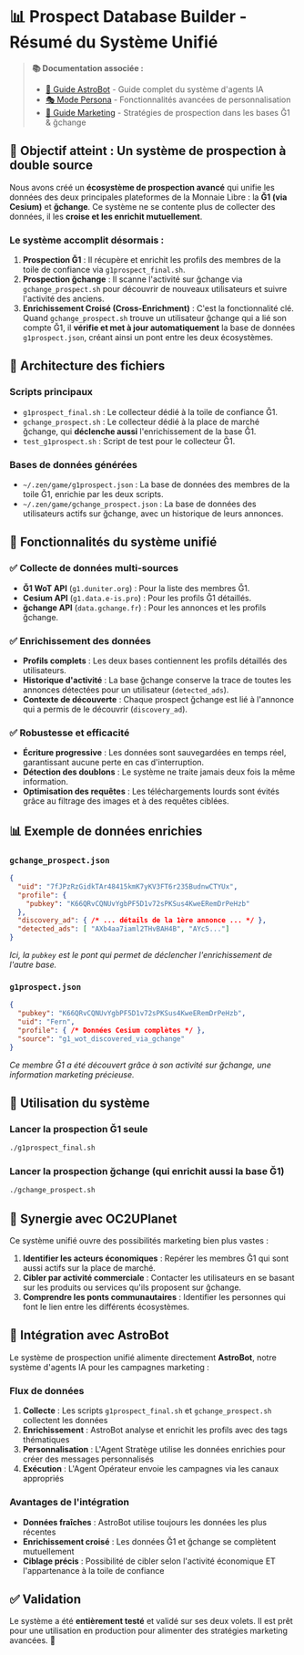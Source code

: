 # 📊 Prospect Database Builder - Résumé du Système Unifié

> **📚 Documentation associée :**
> - [🚀 Guide AstroBot](AstroBot/GUIDE.md) - Guide complet du système d'agents IA
> - [🎭 Mode Persona](AstroBot/MODE_PERSONA_SUMMARY.md) - Fonctionnalités avancées de personnalisation
> - [🎯 Guide Marketing](MARKETING.md) - Stratégies de prospection dans les bases Ğ1 & ğchange

## 🎯 **Objectif atteint : Un système de prospection à double source**

Nous avons créé un **écosystème de prospection avancé** qui unifie les données des deux principales plateformes de la Monnaie Libre : la **Ğ1 (via Cesium)** et **ğchange**. Ce système ne se contente plus de collecter des données, il les **croise et les enrichit mutuellement**.

### **Le système accomplit désormais :**
1.  **Prospection Ğ1** : Il récupère et enrichit les profils des membres de la toile de confiance via `g1prospect_final.sh`.
2.  **Prospection ğchange** : Il scanne l'activité sur ğchange via `gchange_prospect.sh` pour découvrir de nouveaux utilisateurs et suivre l'activité des anciens.
3.  **Enrichissement Croisé (Cross-Enrichment)** : C'est la fonctionnalité clé. Quand `gchange_prospect.sh` trouve un utilisateur ğchange qui a lié son compte Ğ1, il **vérifie et met à jour automatiquement** la base de données `g1prospect.json`, créant ainsi un pont entre les deux écosystèmes.

## 📁 **Architecture des fichiers**

### **Scripts principaux**
-   `g1prospect_final.sh` : Le collecteur dédié à la toile de confiance Ğ1.
-   `gchange_prospect.sh` : Le collecteur dédié à la place de marché ğchange, qui **déclenche aussi** l'enrichissement de la base Ğ1.
-   `test_g1prospect.sh` : Script de test pour le collecteur Ğ1.

### **Bases de données générées**
-   `~/.zen/game/g1prospect.json` : La base de données des membres de la toile Ğ1, enrichie par les deux scripts.
-   `~/.zen/game/gchange_prospect.json` : La base de données des utilisateurs actifs sur ğchange, avec un historique de leurs annonces.

## 🔧 **Fonctionnalités du système unifié**

### ✅ **Collecte de données multi-sources**
-   **Ğ1 WoT API** (`g1.duniter.org`) : Pour la liste des membres Ğ1.
-   **Cesium API** (`g1.data.e-is.pro`) : Pour les profils Ğ1 détaillés.
-   **ğchange API** (`data.gchange.fr`) : Pour les annonces et les profils ğchange.

### ✅ **Enrichissement des données**
-   **Profils complets** : Les deux bases contiennent les profils détaillés des utilisateurs.
-   **Historique d'activité** : La base ğchange conserve la trace de toutes les annonces détectées pour un utilisateur (`detected_ads`).
-   **Contexte de découverte** : Chaque prospect ğchange est lié à l'annonce qui a permis de le découvrir (`discovery_ad`).

### ✅ **Robustesse et efficacité**
-   **Écriture progressive** : Les données sont sauvegardées en temps réel, garantissant aucune perte en cas d'interruption.
-   **Détection des doublons** : Le système ne traite jamais deux fois la même information.
-   **Optimisation des requêtes** : Les téléchargements lourds sont évités grâce au filtrage des images et à des requêtes ciblées.

## 📊 **Exemple de données enrichies**

### **`gchange_prospect.json`**
```json
{
  "uid": "7fJPzRzGidkTAr48415kmK7yKV3FT6r235BudnwCTYUx",
  "profile": {
    "pubkey": "K66QRvCQNUvYgbPF5D1v72sPKSus4KweERemDrPeHzb" 
  },
  "discovery_ad": { /* ... détails de la 1ère annonce ... */ },
  "detected_ads": [ "AXb4aa7iaml2THvBAH4B", "AYc5..."]
}
```
*Ici, la `pubkey` est le pont qui permet de déclencher l'enrichissement de l'autre base.*

### **`g1prospect.json`**
```json
{
  "pubkey": "K66QRvCQNUvYgbPF5D1v72sPKSus4KweERemDrPeHzb",
  "uid": "Fern",
  "profile": { /* Données Cesium complètes */ },
  "source": "g1_wot_discovered_via_gchange"
}
```
*Ce membre Ğ1 a été découvert grâce à son activité sur ğchange, une information marketing précieuse.*

## 🚀 **Utilisation du système**

### **Lancer la prospection Ğ1 seule**
```bash
./g1prospect_final.sh
```

### **Lancer la prospection ğchange (qui enrichit aussi la base Ğ1)**
```bash
./gchange_prospect.sh
```

## 🔄 **Synergie avec OC2UPlanet**

Ce système unifié ouvre des possibilités marketing bien plus vastes :
1.  **Identifier les acteurs économiques** : Repérer les membres Ğ1 qui sont aussi actifs sur la place de marché.
2.  **Cibler par activité commerciale** : Contacter les utilisateurs en se basant sur les produits ou services qu'ils proposent sur ğchange.
3.  **Comprendre les ponts communautaires** : Identifier les personnes qui font le lien entre les différents écosystèmes.

## 🤖 **Intégration avec AstroBot**

Le système de prospection unifié alimente directement **AstroBot**, notre système d'agents IA pour les campagnes marketing :

### **Flux de données**
1. **Collecte** : Les scripts `g1prospect_final.sh` et `gchange_prospect.sh` collectent les données
2. **Enrichissement** : AstroBot analyse et enrichit les profils avec des tags thématiques
3. **Personnalisation** : L'Agent Stratège utilise les données enrichies pour créer des messages personnalisés
4. **Exécution** : L'Agent Opérateur envoie les campagnes via les canaux appropriés

### **Avantages de l'intégration**
- **Données fraîches** : AstroBot utilise toujours les données les plus récentes
- **Enrichissement croisé** : Les données Ğ1 et ğchange se complètent mutuellement
- **Ciblage précis** : Possibilité de cibler selon l'activité économique ET l'appartenance à la toile de confiance

## ✅ **Validation**

Le système a été **entièrement testé** et validé sur ses deux volets. Il est prêt pour une utilisation en production pour alimenter des stratégies marketing avancées. 🎉 